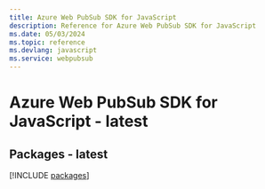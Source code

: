 ```yaml
---
title: Azure Web PubSub SDK for JavaScript
description: Reference for Azure Web PubSub SDK for JavaScript
ms.date: 05/03/2024
ms.topic: reference
ms.devlang: javascript
ms.service: webpubsub
---
```

# Azure Web PubSub SDK for JavaScript - latest
## Packages - latest
[!INCLUDE [packages](web-pubsub-index.md)]